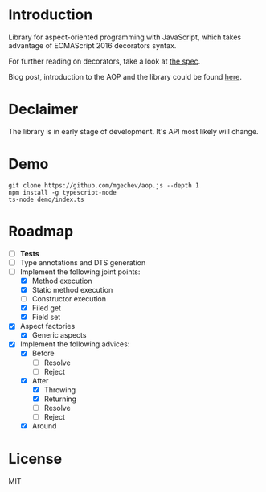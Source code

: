 # Introduction

Library for aspect-oriented programming with JavaScript, which takes advantage of ECMAScript 2016 decorators syntax.

For further reading on decorators, take a look at [the spec](https://github.com/wycats/javascript-decorators).

Blog post, introduction to the AOP and the library could be found [here](http://blog.mgechev.com/2015/07/29/aspect-oriented-programming-javascript-aop-js/).

# Declaimer

The library is in early stage of development. It's API most likely will change.

# Demo

```
git clone https://github.com/mgechev/aop.js --depth 1
npm install -g typescript-node
ts-node demo/index.ts
```

# Roadmap

- [ ] **Tests**
- [ ] Type annotations and DTS generation
- [ ] Implement the following joint points:
  - [x] Method execution
  - [x] Static method execution
  - [ ] Constructor execution
  - [x] Filed get
  - [x] Field set
- [x] Aspect factories
  - [x] Generic aspects
- [x] Implement the following advices:
  - [x] Before
    - [ ] Resolve
    - [ ] Reject
  - [x] After
    - [x] Throwing
    - [x] Returning
    - [ ] Resolve
    - [ ] Reject
  - [x] Around

# License

MIT
